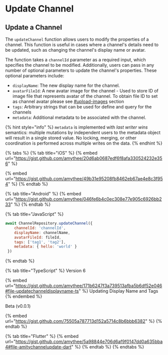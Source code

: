 # Update Channel

## Update a Channel

The `updateChannel` function allows users to modify the properties of a channel. This function is useful in cases where a channel's details need to be updated, such as changing the channel's display name or avatar.

The function takes a `channelId` parameter as a required input, which specifies the channel to be modified. Additionally, users can pass in any number of optional parameters to update the channel's properties. These optional parameters include:

* `displayName`: The new display name for the channel.
* `avatarFileId`: A new avatar image for the channel - Used to store ID of image file that represents avatar of the channel. To obtain file ID to set as channel avatar please see [#upload-images](../../core-concepts/files-images-and-videos/image-handling.md#upload-images "mention") section
* `tags`: Arbitrary strings that can be used for define and query for the channels
* `metadata`: Additional metadata to be associated with the channel.

{% hint style="info" %}
`metadata` is implemented with _last writer wins_ semantics: multiple mutations by independent users to the metadata object will result in a single stored value. No locking, merging, or other coordination is performed across multiple writes on the data.
{% endhint %}

{% tabs %}
{% tab title="iOS" %}
{% embed url="https://gist.github.com/amythee/20d6ab0687edf6f8afa330524232e356" %}

{% embed url="https://gist.github.com/amythee/49b31e95208fb8462eb67ae4e8c3f954" %}
{% endtab %}

{% tab title="Android" %}
{% embed url="https://gist.github.com/amythee/046fe6b4c0ec308e77e905c6926bb233" %}
{% endtab %}

{% tab title="JavaScript" %}
```javascript
await ChannelRepository.updateChannel({ 
    channelId: 'channelId', 
    displayName: channelName,
    avatarFileId: fileId,
    tags: ['tag1', 'tag2'],
    metadata: { hello: 'world' }
 })
```
{% endtab %}

{% tab title="TypeScript" %}
Version 6

{% embed url="https://gist.github.com/amythee/171b6247f3a739513afba5b6df52e046#file-updatechanneldisplayname-ts" %}
Updating Display Name and Tags
{% endembed %}

Beta (v0.0.1)

{% embed url="https://gist.github.com/75505a787713d152a5714c8b6bbb6382" %}
{% endtab %}

{% tab title="Flutter" %}
{% embed url="https://gist.github.com/amythee/5a98844e706d6af9f0147dd0a635bba4#file-amitychannelupdate-dart" %}
{% endtab %}
{% endtabs %}
